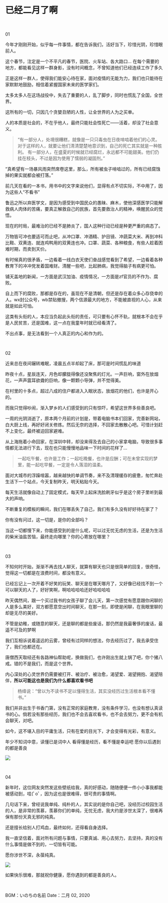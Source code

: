 # 已经二月了啊

<br>

01

今年才刚刚开始，似乎每一件事情，都在告诉我们，活好当下，珍惜光阴，珍惜眼前人。

这个春节，注定是一个不平凡的春节，医院、火车站、各大路口... 在每个需要的地方，都能看见这样一群身影，没有时间概念，不曾知道他们已经连续工作了多久

正是这样一群人，使得我们能安心待在家，面对疫情的无能为力，我们也只能待在家默默地鼓励，相信着紧握国家未来的医学家们。

太多太多人在这场战役中，失去了重要的人，乱了脚步，同时也慌乱了全国，全世界。

这所有的一切，只因几个贪婪丑陋的人性，让全世界的人为之买单。

人的本质是社会的，不在乎他人，最终只能社会性死亡——活着，却没了社会意义。

> “有一部分人，处境很糟糕，就像是一只只毒虫在日夜啃啮着他们的心灵。对于这样的人，就要让他们清清楚楚地意识到，自己的死亡其实就是一种胜利。
有一部分人，在盛夏的时候就已经腐烂，永远都不可能甜美。他们仍挂在枝头，不过是因为使用了懦弱的凝固剂。”

“真希望有一场暴风雨突然席卷这里，那么，所有被虫子啃啮过的，所有已经腐蚀掉的果实就都会被打落。”

前几天在看的一本书，用书中的文字来说他们，显得有点不切实际，不中用了，因为这些人“不看书”

鲁迅之所以弃医学文，是因为感受到中国民众的愚昧、麻木，使他深感医学只能解救病人肉体的苦痛，要真正解救自己的民族，首先要救治人的精神，唤醒民众的觉悟。

现在的时局，最难治的已经不是肺炎了，国人这种行动已经是种更严重的病态了。

万物皆可冲也要适可而止吧，从冲口罩、冲酒精、护目镜、冲蔬菜大米、再到冲科比鞋、双黄连、就连鸡鸭用的双黄连也冲。口罩、蔬菜、各种粮食，有些人趁着困难时期，而卖到天价。

有时候真的很矛盾，一边看着一线白衣天使们奋战感觉看到了希望，一边看着各种教育下的冲冲党发着国难财。清醒一些吧，比起肺病，我觉得脑子有病更可怕。

铺天盖地的新闻，一方面是武汉加油、疫情情况，一方面是zf官员的不作为、腐败。

自上而下的腐败，那都是存在的，虽现在不是清朝，但还是存在着众多心存侥幸的人。wx封公众号，wb禁贴撤搜，两个信源最大的地方，不能被直视的人心，从来就是如此可怕。

这类有头衔的人，本应当负起此头衔的责任，可只要有心怀不轨，就根本不会在乎是人民贫苦，还是国难，这一点在我童年时就已经看清了。

不出点事，是无法看到一个人真正的内心和作为的。

<br>

02

近来总在夜间辗转难眠，凌晨五点半却起了床，那可是时间慌乱的味道

昨夜十点，星辰连天，月色却朦胧得像还没聚焦的灯光。一声巨响，窗外在放烟花，一声声震耳欲聋的巨响，像一颗颗小导弹，并不觉得美。

在村里的十多点，超过八成的住户都进入入眠状态，放烟花的他们，也许是开心的。

而我只觉得吵闹，渐入梦乡的人们感受到的只有惊吓，希望这世界多些善良吧。

一周的光阴消逝了，原本两个月前的计划是，带着电脑书本们回家，完善新网站，白大厨上线，再好好闭关修炼。然后无奈的选择，不回家去散散心吧。可惜计划赶不上变化，最终被迫回家避难。

从上海拖着小命回家，在深圳中转，却没来得及去自己的小家拿电脑，导致很多事情都无法进行下去，现在也只能慢慢地品味一下时间的花样了...

> 一起吃午餐，也许是工作；一起吃晚餐，也许是应酬；可在未曾实现的梦里，能一起吃早餐，一定是令人落泪的温柔。

面对大城市的浮躁喧嚣，越来越快的单调节奏，来不及清理缓存的疲惫，匆忙奔赴生活下一个站点，今天复制昨天，明天粘贴今天。

每天生活就像自动上了固定模式，每天早上起床洗脸刷牙似乎是这个房子里听到最大的声响。

不断重复的模板的瞬间，我们在哪丢失了自己，我们有多久没有好好待在家了？

你有没有问过，这一切是，是你的全部吗？

当这一切都慢下来，你能感受到的是什么呢，可以过无忧无虑的生活，还是为生活的柴米油盐苦恼，最终走向哪里？你的心寄放在哪里？


<br>

03

不知何时开始，渐渐不再去找人聊天，就算有聊天也只是很简单的回复，很奇怪，觉得这一切都是在浪费时间，都没有意义。

已经忘记上一次开着不好笑的玩笑、聊天是在哪天哪月了，又好像已经找不到一个可以聊天的人了，好好笑啊，啊哈哈哈哈还好哈哈哈哈

昨天偶然间，跟一个买过我书的女孩子聊了会儿天，第一次感觉有愿意跟你闲聊的人是多么美好，双方都愿意空出时间聊天，在那一刻，即使是闲聊，在我眼里聊的却是无尽的美好。

不管是幼稚，或随意的聊天，还是聊的都是些废话，那仍然是我最奢侈的废话，最遥不可及的梦啊

我们互相诉说着遥远的云雾，曾经有过同样的想法，你去经历过了，我去承受住了，我们也都还在。

唐僧西天取经还有各路神仙帮助呢，换做我们，也许刚出生就上锅了吧，你个猪八戒。错的不是我们，而是这个世界。

内心深处的心灵世界仍需要被打开、被治疗、被治愈，渴望爱、渴望拥抱、渴望陪伴，**所以可能这也是我们为什么都喜欢看书吧**

> 杨绛说：“曾以为不读书不足以懂得生活，其实没经历过生活根本看不懂书。”

我们并非出生于书香门第，没有正常的家庭教育，没有条件学习，也没有想认真读书的心。倘若没有那些经历，我们也不会去喜欢看书，也不会去努力，更不会有机会聊天，对吧。

如今，这不堪入目的平庸生活，只有在爱的目光下，才会变得有光彩，有意义。

年少不知词中意，读懂已是词中人
看得懂是经历，看不懂是幸运吧
愿你以后遇到的都是善良

![](http://image.yeyucm.cn/image/2/1.jpg)


<br>

04

新年时，这位网友突然发这些壁纸给我，真的好感动，随随便便一件小小事我都能被感动到，哇(ﾟoﾟ，因为这也是很难得，很可贵的事情啊。

几句话下来，曾经说我单纯、纯朴的人，其实说的是你自己吧，没经历过校园生活的人，是非常的羡慕，羡慕你们的单纯，无忧无虑，我大约是涉世太深了，很难再保有那份天真无邪的纯真。

还是擅长给别人打鸡血，最终如何，还得看自身选择。

我一直坚信着，面对所有问题与事情，只要真诚、用心去努力，去坚持，真的没有什么事情是做不到的，一切皆有可能。

愿你涉世不深，永葆纯真。

![](http://image.yeyucm.cn/image/2/2.jpg)

如果快乐很难，那就祝你健康，愿你遇到的都是善良的人。

<br>

BGM：いのちの名前
Date：二月 02, 2020